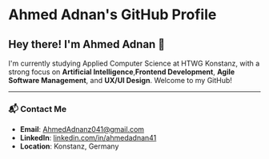 # Ahmed Adnan's GitHub Profile


## Hey there! I'm Ahmed Adnan 👋

I'm currently studying Applied Computer Science at HTWG Konstanz, with a strong focus on **Artificial Intelligence**,**Frontend Development**, **Agile Software Management**, and **UX/UI Design**. Welcome to my GitHub!

---

### 📬 Contact Me

- **Email**: [AhmedAdnanz041@gmail.com](mailto:AhmedAdnanz041@gmail.com)
- **LinkedIn**: [linkedin.com/in/ahmedadnan41](https://linkedin.com/in/ahmedadnan41)
- **Location**: Konstanz, Germany
